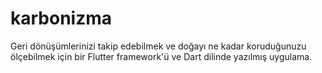 # karbonizma
Geri dönüşümlerinizi takip edebilmek ve doğayı ne kadar koruduğunuzu ölçebilmek için bir Flutter framework'ü ve Dart dilinde yazılmış uygulama. 
